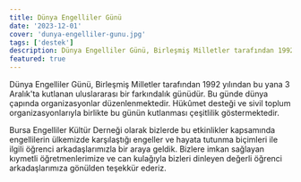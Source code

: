 ```yaml
---
title: Dünya Engelliler Günü
date: '2023-12-01'
cover: 'dunya-engelliler-gunu.jpg'
tags: ['destek']
description: Dünya Engelliler Günü, Birleşmiş Milletler tarafından 1992 yılından bu yana 3 Aralık'ta kutlanan uluslararası bir farkındalık günüdür.
featured: true
---
```


Dünya Engelliler Günü, Birleşmiş Milletler tarafından 1992 yılından bu yana 3 Aralık'ta kutlanan uluslararası bir farkındalık günüdür. Bu günde dünya çapında organizasyonlar düzenlenmektedir. Hükûmet desteği ve sivil toplum organizasyonlarıyla birlikte bu günün kutlanması çeşitlilik göstermektedir.

Bursa Engelliler Kültür Derneği olarak bizlerde bu etkinlikler kapsamında engellilerin ülkemizde karşılaştığı engeller ve hayata tutunma biçimleri ile ilgili öğrenci arkadaşlarımızla bir araya geldik. Bizlere imkan sağlayan kıymetli öğretmenlerimize ve can kulağıyla bizleri dinleyen değerli öğrenci arkadaşlarımıza gönülden teşekkür ederiz.